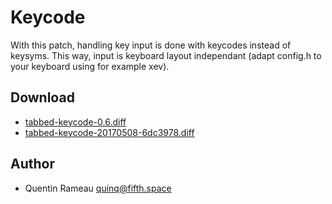 Keycode
=======
With this patch, handling key input is done with keycodes instead of keysyms.
This way, input is keyboard layout independant (adapt config.h to your keyboard using for example xev).

Download
--------
* [tabbed-keycode-0.6.diff](tabbed-keycode-0.6.diff)
* [tabbed-keycode-20170508-6dc3978.diff](tabbed-keycode-20170508-6dc3978.diff)

Author
------
* Quentin Rameau <quinq@fifth.space>
